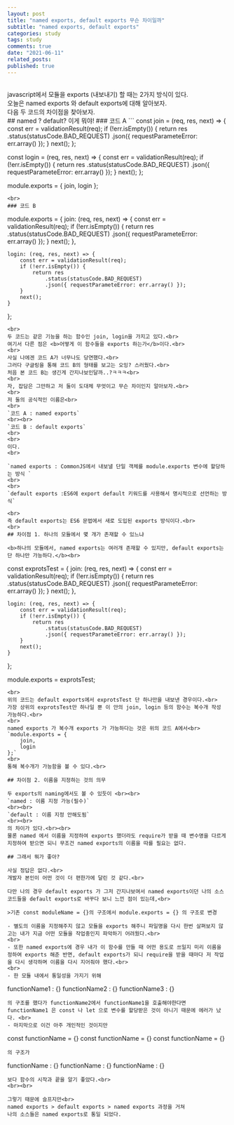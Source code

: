 ```yaml
---
layout: post
title: "named exports, default exports 무슨 차이일까"
subtitle: "named exports, default exports"
categories: study
tags: study
comments: true
date: "2021-06-11"
related_posts:
published: true
---
```


<br>
javascript에서 모듈을 exports (내보내기) 할 때는 2가지 방식이 있다.<br>
오늘은 named exports 와 default exports에 대해 알아보자.<br>
다음 두 코드의 차이점을 찾아보자.<br>
## named ? default? 이게 뭐야!
### 코드 A
```
const join = (req, res, next) => {
    const err = validationResult(req);
    if (!err.isEmpty()) {
        return res
            .status(statusCode.BAD_REQUEST)
            .json({ requestParameteError: err.array() });
    }
    next();
};

const login = (req, res, next) => {
    const err = validationResult(req);
    if (!err.isEmpty()) {
        return res
            .status(statusCode.BAD_REQUEST)
            .json({ requestParameteError: err.array() });
    }
    next();
};

module.exports = {
    join,
    login
};
```
<br>
### 코드 B
```
module.exports = {
    join: (req, res, next) => {
        const err = validationResult(req);
        if (!err.isEmpty()) {
            return res
                .status(statusCode.BAD_REQUEST)
                .json({ requestParameteError: err.array() });
        }
        next();
    },

    login: (req, res, next) => {
        const err = validationResult(req);
        if (!err.isEmpty()) {
            return res
                .status(statusCode.BAD_REQUEST)
                .json({ requestParameteError: err.array() });
        }
        next();
    }
};
```
<br>
두 코드는 같은 기능을 하는 함수인 join, login을 가지고 있다.<br>
여기서 다른 점은 <b>어떻게 이 함수들을 exports 하는가</b>이다.<br>
<br>
사실 나에겐 코드 A가 너무나도 당연했다.<br>
그러다 구글링을 통해 코드 B의 형태를 보고는 오잉? 스러웠다.<br>
처음 본 코드 B는 생긴게 간지나보인달까..?ㅋㅋㅋ<br>
<br>
자, 잡담은 그만하고 저 둘이 도대체 무엇이고 무슨 차이인지 알아보자.<br>
<br>
저 둘의 공식적인 이름은<br>
<br>
`코드 A : named exports`
<br><br>
`코드 B : default exports`
<br>
<br>
이다.
<br>

`named exports : CommonJS에서 내보낼 단일 객체를 module.exports 변수에 할당하는 방식 `
<br>
<br>
`default exports :ES6에 export default 키워드를 사용해서 명시적으로 선언하는 방식`

<br>
즉 default exports는 ES6 문법에서 새로 도입된 exports 방식이다.<br>
<br>
## 차이점 1. 하나의 모듈에서 몇 개가 존재할 수 있느냐

<b>하나의 모듈에서, named exports는 여러개 존재할 수 있지만, default exports는 단 하나만 가능하다.</b><br>

```
const exprotsTest = {
    join: (req, res, next) => {
        const err = validationResult(req);
        if (!err.isEmpty()) {
            return res
                .status(statusCode.BAD_REQUEST)
                .json({ requestParameteError: err.array() });
        }
        next();
    },

    login: (req, res, next) => {
        const err = validationResult(req);
        if (!err.isEmpty()) {
            return res
                .status(statusCode.BAD_REQUEST)
                .json({ requestParameteError: err.array() });
        }
        next();
    }
};

module.exports = exprotsTest;
```
<br>
위의 코드는 default exports에서 exprotsTest 단 하나만을 내보낸 경우이다.<br>
가장 상위의 exprotsTest만 하나일 뿐 이 안의 join, login 등의 함수는 복수개 작성 가능하다.<br>
<br>
named exports 가 복수개 exports 가 가능하다는 것은 위의 코드 A에서<br>
`module.exports = {
    join,
    login
};`
<br>
통해 복수개가 가능함을 볼 수 있다.<br>

## 차이점 2. 이름을 지정하는 것의 의무

두 exports의 naming에서도 볼 수 있듯이 <br><br>
`named : 이름 지정 가능(필수)`
<br><br>
`default : 이름 지정 안해도됨`
<br><br>
의 차이가 있다.<br><br>
물론 named 에서 이름을 지정하여 exports 했더라도 require가 받을 때 변수명을 다르게 지정하여 받으면 되니 무조건 named exports의 이름을 따를 필요는 없다.

## 그래서 뭐가 좋아?

사실 정답은 없다.<br>
개발자 본인이 어떤 것이 더 편한가에 달린 것 같다.<br>

다만 나의 경우 default exports 가 그저 간지나보여서 named exports이던 나의 소스코드들을 default exports로 바꾸다 보니 느낀 점이 있는데,<br>

>기존 const moduleName = {}의 구조에서 module.exports = {} 의 구조로 변경

- 별도의 이름을 지정해주지 않고 모듈을 exports 해주니 파일명을 다시 한번 살펴보지 않고는 내가 지금 어떤 모듈을 작업중인지 파악하기 어려웠다.<br>
<br>
- 또한 named exports에 경우 내가 이 함수를 만들 때 어떤 용도로 쓰일지 미리 이름을 정하여 exports 해준 반면, default exports가 되니 require을 받을 때마다 저 작업을 다시 생각하며 이름을 다시 지어줘야 했다.<br>
<br>
- 한 모듈 내에서 통일성을 가지기 위해
```
functionName1 : {}
functionName2 : {}
functionName3 : {}
  ```
의 구조를 했다가 functionName2에서 functionName1을 호출해야한다면 functionName1 은 const 나 let 으로 변수를 할당받은 것이 아니기 때문에 에러가 났다. <br>
- 마지막으로 이건 아주 개인적인 것이지만

```
const functionName = {}
const functionName = {}
const functionName = {}
```
의 구조가
```
functionName : {}
functionName : {}
functionName : {}
  ```
보다 함수의 시작과 끝을 알기 좋았다.<br>
<br><br>

그렇기 때문에 슬프지만<br>
named exports > default exports > named exports 과정을 거쳐
나의 소스들은 named exports로 통일 되었다.

